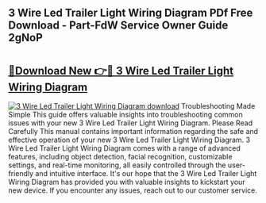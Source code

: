## 3 Wire Led Trailer Light Wiring Diagram PDf Free Download - Part-FdW Service Owner Guide 2gNoP

# <h2><a href="http://dfiyug0.blite.top/?on=3+Wire+Led+Trailer+Light+Wiring+Diagram">🔗Download New 👉🔴 3 Wire Led Trailer Light Wiring Diagram</a></h2>

[![3 Wire Led Trailer Light Wiring Diagram download](https://i.imgur.com/lujVjoI.png)](http://dfiyug0.blite.top/?on=3+Wire+Led+Trailer+Light+Wiring+Diagram)
Troubleshooting Made Simple This guide offers valuable insights into troubleshooting common issues with your new 3 Wire Led Trailer Light Wiring Diagram. Please Read Carefully This manual contains important information regarding the safe and effective operation of your new 3 Wire Led Trailer Light Wiring Diagram. 3 Wire Led Trailer Light Wiring Diagram comes with a range of advanced features, including object detection, facial recognition, customizable settings, and real-time monitoring, all easily controlled through the user-friendly and intuitive interface. It's our hope that the 3 Wire Led Trailer Light Wiring Diagram has provided you with valuable insights to kickstart your new device. If you encounter any issues, reach out to our customer service.
